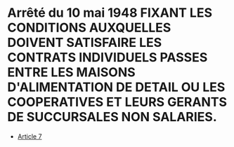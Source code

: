 # Arrêté du 10 mai 1948 FIXANT LES CONDITIONS AUXQUELLES DOIVENT SATISFAIRE LES CONTRATS INDIVIDUELS PASSES ENTRE LES MAISONS D'ALIMENTATION DE DETAIL OU LES COOPERATIVES ET LEURS GERANTS DE SUCCURSALES NON SALARIES.

- [Article 7](article-7.md)
